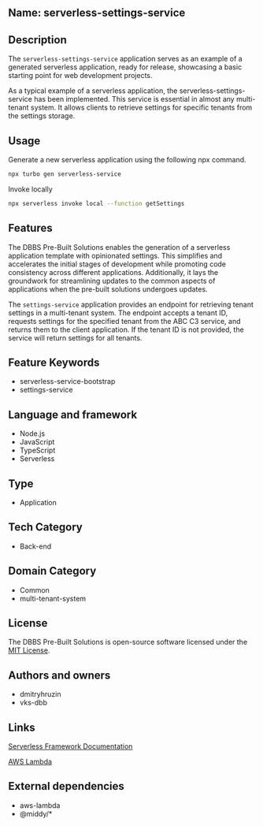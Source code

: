 ## Name: serverless-settings-service

## Description

The `serverless-settings-service` application serves as an example of a generated serverless application, ready for release, showcasing a basic starting point for web development projects.

As a typical example of a serverless application, the serverless-settings-service has been implemented. This service is essential in almost any multi-tenant system. It allows clients to retrieve settings for specific tenants from the settings storage.

## Usage

Generate a new serverless application using the following npx command.

```bash
npx turbo gen serverless-service
```

Invoke locally
```bash
npx serverless invoke local --function getSettings
```

## Features

The DBBS Pre-Built Solutions enables the generation of a serverless application template with opinionated settings. This simplifies and accelerates the initial stages of development while promoting code consistency across different applications. Additionally, it lays the groundwork for streamlining updates to the common aspects of applications when the pre-built solutions undergoes updates.

The `settings-service` application provides an endpoint for retrieving tenant settings in a multi-tenant system. The endpoint accepts a tenant ID, requests settings for the specified tenant from the ABC C3 service, and returns them to the client application. If the tenant ID is not provided, the service will return settings for all tenants.

## Feature Keywords

- serverless-service-bootstrap
- settings-service

## Language and framework

- Node.js
- JavaScript
- TypeScript
- Serverless

## Type

- Application

## Tech Category

- Back-end

## Domain Category

- Common
- multi-tenant-system

## License

The DBBS Pre-Built Solutions is open-source software licensed under the [MIT License](LICENSE).

## Authors and owners

- dmitryhruzin
- vks-dbb

## Links

[Serverless Framework Documentation](https://www.serverless.com/framework/docs)

[AWS Lambda](https://aws.amazon.com/lambda/)

## External dependencies

- aws-lambda
- @middy/*
